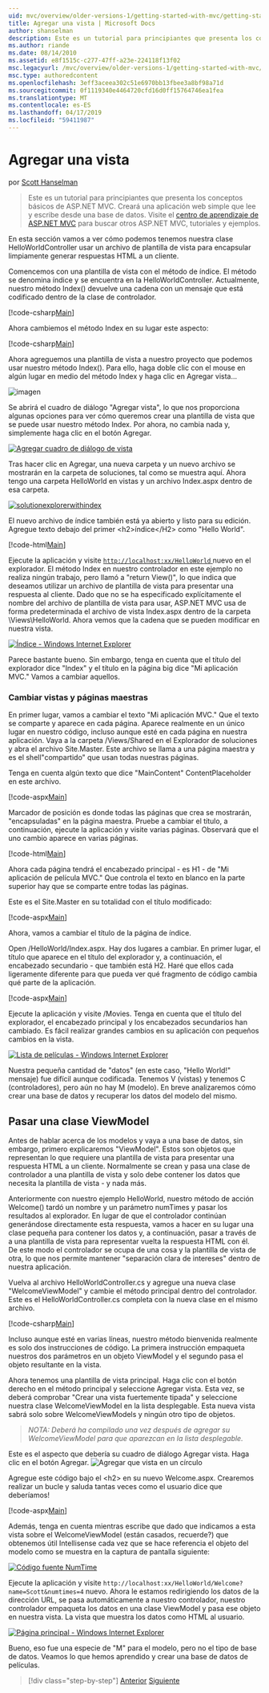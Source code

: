 ```yaml
---
uid: mvc/overview/older-versions-1/getting-started-with-mvc/getting-started-with-mvc-part3
title: Agregar una vista | Microsoft Docs
author: shanselman
description: Este es un tutorial para principiantes que presenta los conceptos básicos de ASP.NET MVC. Cree una aplicación web simple que lee y escribe desde una base de datos.
ms.author: riande
ms.date: 08/14/2010
ms.assetid: e8f1515c-c277-47ff-a23e-224118f13f02
msc.legacyurl: /mvc/overview/older-versions-1/getting-started-with-mvc/getting-started-with-mvc-part3
msc.type: authoredcontent
ms.openlocfilehash: 3eff3aceea302c51e6970bb13fbee3a8bf98a71d
ms.sourcegitcommit: 0f1119340e4464720cfd16d0ff15764746ea1fea
ms.translationtype: MT
ms.contentlocale: es-ES
ms.lasthandoff: 04/17/2019
ms.locfileid: "59411987"
---
```

# <a name="adding-a-view"></a>Agregar una vista

por [Scott Hanselman](https://github.com/shanselman)

> Este es un tutorial para principiantes que presenta los conceptos básicos de ASP.NET MVC. Creará una aplicación web simple que lee y escribe desde una base de datos. Visite el [centro de aprendizaje de ASP.NET MVC](../../../index.md) para buscar otros ASP.NET MVC, tutoriales y ejemplos.


En esta sección vamos a ver cómo podemos tenemos nuestra clase HelloWorldController usar un archivo de plantilla de vista para encapsular limpiamente generar respuestas HTML a un cliente.

Comencemos con una plantilla de vista con el método de índice. El método se denomina índice y se encuentra en la HelloWorldController. Actualmente, nuestro método Index() devuelve una cadena con un mensaje que está codificado dentro de la clase de controlador.

[!code-csharp[Main](getting-started-with-mvc-part3/samples/sample1.cs)]

Ahora cambiemos el método Index en su lugar este aspecto:

[!code-csharp[Main](getting-started-with-mvc-part3/samples/sample2.cs)]

Ahora agreguemos una plantilla de vista a nuestro proyecto que podemos usar nuestro método Index(). Para ello, haga doble clic con el mouse en algún lugar en medio del método Index y haga clic en Agregar vista...

![imagen](getting-started-with-mvc-part3/_static/image1.png)

Se abrirá el cuadro de diálogo "Agregar vista", lo que nos proporciona algunas opciones para ver cómo queremos crear una plantilla de vista que se puede usar nuestro método Index. Por ahora, no cambia nada y, simplemente haga clic en el botón Agregar.

[![Agregar cuadro de diálogo de vista](getting-started-with-mvc-part3/_static/image3.png)](getting-started-with-mvc-part3/_static/image2.png)

Tras hacer clic en Agregar, una nueva carpeta y un nuevo archivo se mostrarán en la carpeta de soluciones, tal como se muestra aquí. Ahora tengo una carpeta HelloWorld en vistas y un archivo Index.aspx dentro de esa carpeta.

[![solutionexplorerwithindex](getting-started-with-mvc-part3/_static/image5.png)](getting-started-with-mvc-part3/_static/image4.png)

El nuevo archivo de índice también está ya abierto y listo para su edición. Agregue texto debajo del primer &lt;h2&gt;índice&lt;/H2&gt; como "Hello World".

[!code-html[Main](getting-started-with-mvc-part3/samples/sample3.html)]

Ejecute la aplicación y visite [ `http://localhost:xx/HelloWorld` ](http://localhostxx) nuevo en el explorador. El método Index en nuestro controlador en este ejemplo no realiza ningún trabajo, pero llamó a "return View()", lo que indica que deseamos utilizar un archivo de plantilla de vista para presentar una respuesta al cliente. Dado que no se ha especificado explícitamente el nombre del archivo de plantilla de vista para usar, ASP.NET MVC usa de forma predeterminada el archivo de vista Index.aspx dentro de la carpeta \Views\HelloWorld. Ahora vemos que la cadena que se pueden modificar en nuestra vista.

[![Índice - Windows Internet Explorer](getting-started-with-mvc-part3/_static/image7.png)](getting-started-with-mvc-part3/_static/image6.png)

Parece bastante bueno. Sin embargo, tenga en cuenta que el título del explorador dice "Index" y el título en la página big dice "Mi aplicación MVC." Vamos a cambiar aquellos.

### <a name="changing-views-and-master-pages"></a>Cambiar vistas y páginas maestras

En primer lugar, vamos a cambiar el texto "Mi aplicación MVC." Que el texto se comparte y aparece en cada página. Aparece realmente en un único lugar en nuestro código, incluso aunque esté en cada página en nuestra aplicación. Vaya a la carpeta /Views/Shared en el Explorador de soluciones y abra el archivo Site.Master. Este archivo se llama a una página maestra y es el shell"compartido" que usan todas nuestras páginas.

Tenga en cuenta algún texto que dice "MainContent" ContentPlaceholder en este archivo.

[!code-aspx[Main](getting-started-with-mvc-part3/samples/sample4.aspx)]

Marcador de posición es donde todas las páginas que crea se mostrarán, "encapsuladas" en la página maestra. Pruebe a cambiar el título, a continuación, ejecute la aplicación y visite varias páginas. Observará que el uno cambio aparece en varias páginas.

[!code-html[Main](getting-started-with-mvc-part3/samples/sample5.html)]

Ahora cada página tendrá el encabezado principal - es H1 - de "Mi aplicación de película MVC." Que controla el texto en blanco en la parte superior hay que se comparte entre todas las páginas.

Este es el Site.Master en su totalidad con el título modificado:

[!code-aspx[Main](getting-started-with-mvc-part3/samples/sample6.aspx)]

Ahora, vamos a cambiar el título de la página de índice.

Open /HelloWorld/Index.aspx. Hay dos lugares a cambiar. En primer lugar, el título que aparece en el título del explorador y, a continuación, el encabezado secundario - que también está H2. Haré que ellos cada ligeramente diferente para que pueda ver qué fragmento de código cambia qué parte de la aplicación.

[!code-aspx[Main](getting-started-with-mvc-part3/samples/sample7.aspx)]

Ejecute la aplicación y visite /Movies. Tenga en cuenta que el título del explorador, el encabezado principal y los encabezados secundarios han cambiado. Es fácil realizar grandes cambios en su aplicación con pequeños cambios en la vista.

[![Lista de películas - Windows Internet Explorer](getting-started-with-mvc-part3/_static/image9.png)](getting-started-with-mvc-part3/_static/image8.png)

Nuestra pequeña cantidad de "datos" (en este caso, "Hello World!" mensaje) fue difícil aunque codificada. Tenemos V (vistas) y tenemos C (controladores), pero aún no hay M (modelo). En breve analizaremos cómo crear una base de datos y recuperar los datos del modelo del mismo.

## <a name="passing-a-viewmodel"></a>Pasar una clase ViewModel

Antes de hablar acerca de los modelos y vaya a una base de datos, sin embargo, primero explicaremos "ViewModel". Estos son objetos que representan lo que requiere una plantilla de vista para presentar una respuesta HTML a un cliente. Normalmente se crean y pasa una clase de controlador a una plantilla de vista y solo debe contener los datos que necesita la plantilla de vista - y nada más.

Anteriormente con nuestro ejemplo HelloWorld, nuestro método de acción Welcome() tardó un nombre y un parámetro numTimes y pasar los resultados al explorador. En lugar de que el controlador continúan generándose directamente esta respuesta, vamos a hacer en su lugar una clase pequeña para contener los datos y, a continuación, pasar a través de a una plantilla de vista para representar vuelta la respuesta HTML con él. De este modo el controlador se ocupa de una cosa y la plantilla de vista de otra, lo que nos permite mantener "separación clara de intereses" dentro de nuestra aplicación.

Vuelva al archivo HelloWorldController.cs y agregue una nueva clase "WelcomeViewModel" y cambie el método principal dentro del controlador. Este es el HelloWorldController.cs completa con la nueva clase en el mismo archivo.

[!code-csharp[Main](getting-started-with-mvc-part3/samples/sample8.cs)]

Incluso aunque esté en varias líneas, nuestro método bienvenida realmente es solo dos instrucciones de código. La primera instrucción empaqueta nuestros dos parámetros en un objeto ViewModel y el segundo pasa el objeto resultante en la vista.

Ahora tenemos una plantilla de vista principal. Haga clic con el botón derecho en el método principal y seleccione Agregar vista. Esta vez, se deberá comprobar "Crear una vista fuertemente tipada" y seleccione nuestra clase WelcomeViewModel en la lista desplegable. Esta nueva vista sabrá solo sobre WelcomeViewModels y ningún otro tipo de objetos.

> *NOTA: Deberá ha compilado una vez después de agregar su WelcomeViewModel para que aparezcan en la lista desplegable.*


Este es el aspecto que debería su cuadro de diálogo Agregar vista. Haga clic en el botón Agregar. ![Agregar que vista en un círculo](getting-started-with-mvc-part3/_static/image10.png)

Agregue este código bajo el &lt;h2&gt; en su nuevo Welcome.aspx. Crearemos realizar un bucle y saluda tantas veces como el usuario dice que deberíamos!

[!code-aspx[Main](getting-started-with-mvc-part3/samples/sample9.aspx)]

Además, tenga en cuenta mientras escribe que dado que indicamos a esta vista sobre el WelcomeViewModel (están casados, recuerde?) que obtenemos útil Intellisense cada vez que se hace referencia el objeto del modelo como se muestra en la captura de pantalla siguiente:

[![Código fuente NumTime](getting-started-with-mvc-part3/_static/image12.png)](getting-started-with-mvc-part3/_static/image11.png)

Ejecute la aplicación y visite `http://localhost:xx/HelloWorld/Welcome?name=Scott&numtimes=4` nuevo. Ahora le estamos redirigiendo los datos de la dirección URL, se pasa automáticamente a nuestro controlador, nuestro controlador empaqueta los datos en una clase ViewModel y pasa ese objeto en nuestra vista. La vista que muestra los datos como HTML al usuario.

[![Página principal - Windows Internet Explorer](getting-started-with-mvc-part3/_static/image14.png)](getting-started-with-mvc-part3/_static/image13.png)

Bueno, eso fue una especie de "M" para el modelo, pero no el tipo de base de datos. Veamos lo que hemos aprendido y crear una base de datos de películas.

> [!div class="step-by-step"]
> [Anterior](getting-started-with-mvc-part2.md)
> [Siguiente](getting-started-with-mvc-part4.md)
